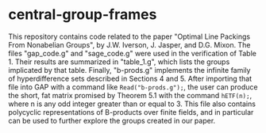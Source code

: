 # central-group-frames
This repository contains code related to the paper "Optimal Line Packings From Nonabelian Groups", by J.W. Iverson, J. Jasper, and D.G. Mixon. The files "gap_code.g" and "sage_code.g" were used in the verification of Table 1. Their results are summarized in "table_1.g", which lists the groups implicated by that table. Finally, "b-prods.g" implements the infinite family of hyperdifference sets described in Sections 4 and 5. After importing that file into GAP with a command like `Read("b-prods.g");`, the user can produce the short, fat matrix promised by Theorem 5.1 with the command `hETF(n);`, where n is any odd integer greater than or equal to 3. This file also contains polycyclic representations of B-products over finite fields, and in particular can be used to further explore the groups created in our paper.


